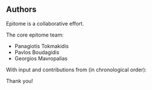 ## Authors

Epitome is a collaborative effort.

The core epitome team:

* Panagiotis Tokmakidis
* Pavlos Boudagidis
* Georgios Mavropalias

With input and contributions from (in chronological order):


Thank you!
